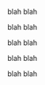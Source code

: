 
<project name="The Villas Homepage" link="https://thevillasathiddenacres.com/" image="/the-villas.png" :stack="['Node', 'React', 'Gatsby', 'Sass']">

  blah blah

</project>

<project name="Ideal Strength Calculator" link="http://idealstrengthcalculator.com/" image="/isc.png" :stack="['Vanilla HTML, CSS, and JavaScript']">

  blah blah

</project>

<project name="barnyard.js" github-link="https://github.com/mattsaxe17/barnyardjs" image="/barnyard.png" :stack="['Node', 'Rooster.js', 'Sass']">

  blah blah

</project>

<project name="Modern Analog Face" github-link="https://github.com/mattsaxe17/modern-analog-face" image="/watch-face.png" :stack="['SVG', 'FitBit SDK', 'JavaScript']">

  blah blah

</project>

<project name="matthewsaxe.com" link="/" github-link="https://github.com/mattsaxe17/personal-site" image="/personal-site.png" :stack="['Vue', 'Nuxt', 'Sass', 'TypeScript']">

  blah blah

</project>